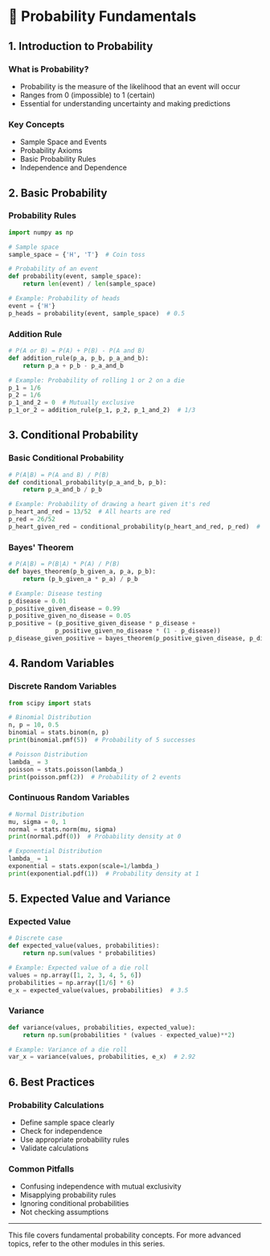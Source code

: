 # 🎲 Probability Fundamentals

## 1. Introduction to Probability

### What is Probability?

- Probability is the measure of the likelihood that an event will occur
- Ranges from 0 (impossible) to 1 (certain)
- Essential for understanding uncertainty and making predictions

### Key Concepts

- Sample Space and Events
- Probability Axioms
- Basic Probability Rules
- Independence and Dependence

## 2. Basic Probability

### Probability Rules

```python
import numpy as np

# Sample space
sample_space = {'H', 'T'}  # Coin toss

# Probability of an event
def probability(event, sample_space):
    return len(event) / len(sample_space)

# Example: Probability of heads
event = {'H'}
p_heads = probability(event, sample_space)  # 0.5
```

### Addition Rule

```python
# P(A or B) = P(A) + P(B) - P(A and B)
def addition_rule(p_a, p_b, p_a_and_b):
    return p_a + p_b - p_a_and_b

# Example: Probability of rolling 1 or 2 on a die
p_1 = 1/6
p_2 = 1/6
p_1_and_2 = 0  # Mutually exclusive
p_1_or_2 = addition_rule(p_1, p_2, p_1_and_2)  # 1/3
```

## 3. Conditional Probability

### Basic Conditional Probability

```python
# P(A|B) = P(A and B) / P(B)
def conditional_probability(p_a_and_b, p_b):
    return p_a_and_b / p_b

# Example: Probability of drawing a heart given it's red
p_heart_and_red = 13/52  # All hearts are red
p_red = 26/52
p_heart_given_red = conditional_probability(p_heart_and_red, p_red)  # 0.5
```

### Bayes' Theorem

```python
# P(A|B) = P(B|A) * P(A) / P(B)
def bayes_theorem(p_b_given_a, p_a, p_b):
    return (p_b_given_a * p_a) / p_b

# Example: Disease testing
p_disease = 0.01
p_positive_given_disease = 0.99
p_positive_given_no_disease = 0.05
p_positive = (p_positive_given_disease * p_disease +
             p_positive_given_no_disease * (1 - p_disease))
p_disease_given_positive = bayes_theorem(p_positive_given_disease, p_disease, p_positive)
```

## 4. Random Variables

### Discrete Random Variables

```python
from scipy import stats

# Binomial Distribution
n, p = 10, 0.5
binomial = stats.binom(n, p)
print(binomial.pmf(5))  # Probability of 5 successes

# Poisson Distribution
lambda_ = 3
poisson = stats.poisson(lambda_)
print(poisson.pmf(2))  # Probability of 2 events
```

### Continuous Random Variables

```python
# Normal Distribution
mu, sigma = 0, 1
normal = stats.norm(mu, sigma)
print(normal.pdf(0))  # Probability density at 0

# Exponential Distribution
lambda_ = 1
exponential = stats.expon(scale=1/lambda_)
print(exponential.pdf(1))  # Probability density at 1
```

## 5. Expected Value and Variance

### Expected Value

```python
# Discrete case
def expected_value(values, probabilities):
    return np.sum(values * probabilities)

# Example: Expected value of a die roll
values = np.array([1, 2, 3, 4, 5, 6])
probabilities = np.array([1/6] * 6)
e_x = expected_value(values, probabilities)  # 3.5
```

### Variance

```python
def variance(values, probabilities, expected_value):
    return np.sum(probabilities * (values - expected_value)**2)

# Example: Variance of a die roll
var_x = variance(values, probabilities, e_x)  # 2.92
```

## 6. Best Practices

### Probability Calculations

- Define sample space clearly
- Check for independence
- Use appropriate probability rules
- Validate calculations

### Common Pitfalls

- Confusing independence with mutual exclusivity
- Misapplying probability rules
- Ignoring conditional probabilities
- Not checking assumptions

---

This file covers fundamental probability concepts. For more advanced topics, refer to the other modules in this series.
